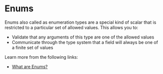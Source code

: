 # Enums

Enums also called as enumeration types are a special kind of scalar that is restricted to a particular set of allowed values. This allows you to:

- Validate that any arguments of this type are one of the allowed values
- Communicate through the type system that a field will always be one of a finite set of values

Learn more from the following links:

- [What are Enums?](https://graphql.org/learn/schema/#enumeration-types)